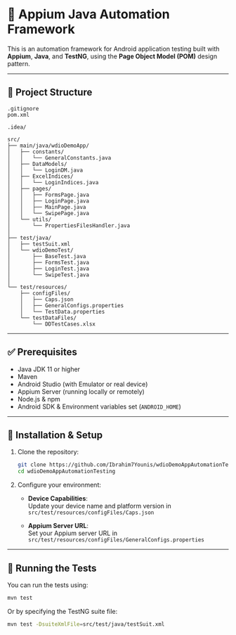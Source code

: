# 📱 Appium Java Automation Framework

This is an automation framework for Android application testing built with **Appium**, **Java**, and **TestNG**, using the **Page Object Model (POM)** design pattern.

---

## 📁 Project Structure

```
.gitignore
pom.xml

.idea/

src/
├── main/java/wdioDemoApp/
│   ├── constants/
│   │   └── GeneralConstants.java
│   ├── DataModels/
│   │   └── LoginDM.java
│   ├── ExcelIndices/
│   │   └── LoginIndices.java
│   ├── pages/
│   │   ├── FormsPage.java
│   │   ├── LoginPage.java
│   │   ├── MainPage.java
│   │   └── SwipePage.java
│   └── utils/
│       └── PropertiesFilesHandler.java
│
├── test/java/
│   ├── testSuit.xml
│   └── wdioDemoTest/
│       ├── BaseTest.java
│       ├── FormsTest.java
│       ├── LoginTest.java
│       └── SwipeTest.java
│
└── test/resources/
    ├── configFiles/
    │   ├── Caps.json
    │   ├── GeneralConfigs.properties
    │   └── TestData.properties
    └── testDataFiles/
        └── DDTestCases.xlsx
```

---

## ✅ Prerequisites

- Java JDK 11 or higher
- Maven
- Android Studio (with Emulator or real device)
- Appium Server (running locally or remotely)
- Node.js & npm
- Android SDK & Environment variables set (`ANDROID_HOME`)

---

## 🔧 Installation & Setup

1. Clone the repository:

   ```bash
   git clone https://github.com/Ibrahim7Younis/wdioDemoAppAutomationTesting.git
   cd wdioDemoAppAutomationTesting
   ```

2. Configure your environment:

   - **Device Capabilities**:  
     Update your device name and platform version in  
     `src/test/resources/configFiles/Caps.json`

   - **Appium Server URL**:  
     Set your Appium server URL in  
     `src/test/resources/configFiles/GeneralConfigs.properties`

---

## 🧪 Running the Tests

You can run the tests using:

```bash
mvn test
```

Or by specifying the TestNG suite file:

```bash
mvn test -DsuiteXmlFile=src/test/java/testSuit.xml
```
